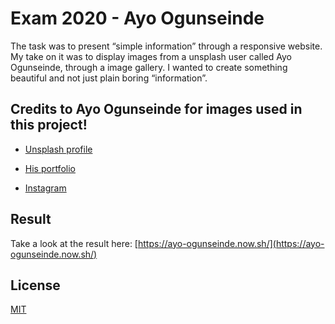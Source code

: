 # Exam 2020 - Ayo Ogunseinde

The task was to present “simple information” through a responsive website. My take on it was to display images from a unsplash user called Ayo Ogunseinde, through a image gallery. I wanted to create something beautiful and not just plain boring “information”.


## Credits to Ayo Ogunseinde for images used in this project!

- [Unsplash profile](https://unsplash.com/@armedshutter)

- [His portfolio](https://www.armedshutter.com/)

- [Instagram](https://www.instagram.com/armedshutter/?hl=nb)



## Result
Take a look at the result here: 
[https://ayo-ogunseinde.now.sh/](https://ayo-ogunseinde.now.sh/)


## License
[MIT](https://choosealicense.com/licenses/mit/)
